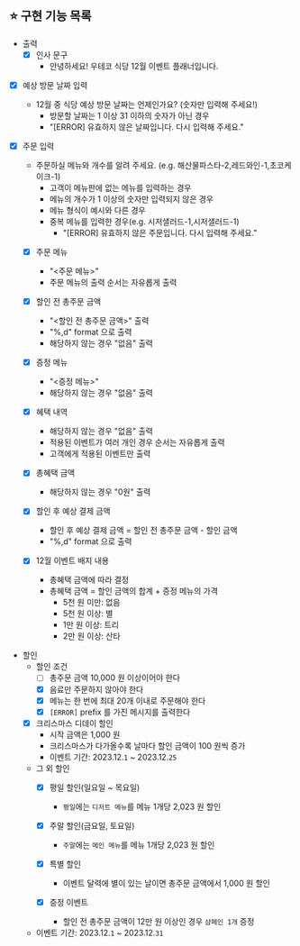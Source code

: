 ## ⭐ 구현 기능 목록
  
- 출력
  - [x] 인사 문구
    - 안녕하세요! 우테코 식당 12월 이벤트 플래너입니다.
    
- [x] 예상 방문 날짜 입력
  - 12월 중 식당 예상 방문 날짜는 언제인가요? (숫자만 입력해 주세요!)
    - 방문할 날짜는 1 이상 31 이하의 숫자가 아닌 경우
    - "[ERROR] 유효하지 않은 날짜입니다. 다시 입력해 주세요."
    
- [x] 주문 입력
  - 주문하실 메뉴와 개수를 알려 주세요. (e.g. 해산물파스타-2,레드와인-1,초코케이크-1)
    - 고객이 메뉴판에 없는 메뉴를 입력하는 경우
    - 메뉴의 개수가 1 이상의 숫자만 입력되지 않은 경우
    - 메뉴 형식이 예시와 다른 경우
    - 중복 메뉴를 입력한 경우(e.g. 시저샐러드-1,시저샐러드-1)
      - "[ERROR] 유효하지 않은 주문입니다. 다시 입력해 주세요."

  - [x] 주문 메뉴
    - "<주문 메뉴>"
    - 주문 메뉴의 출력 순서는 자유롭게 출력

  - [x] 할인 전 총주문 금액
    - "<할인 전 총주문 금액>" 출력
    - "%,d" format 으로 출력
    - 해당하지 않는 경우 "없음" 출력

  - [x] 증정 메뉴
    - "<증정 메뉴>"
    - 해당하지 않는 경우 "없음" 출력

  - [x] 혜택 내역
    - 해당하지 않는 경우 "없음" 출력
    - 적용된 이벤트가 여러 개인 경우 순서는 자유롭게 출력
    - 고객에게 적용된 이벤트만 출력

  - [x] 총혜택 금액
    -  해당하지 않는 경우 "0원" 출력
  
  - [x] 할인 후 예상 결제 금액
    - 할인 후 예상 결제 금액 = 할인 전 총주문 금액 - 할인 금액
    - "%,d" format 으로 출력
    
  - [x] 12월 이벤트 배지 내용
      - 총혜택 금액에 따라 결정
      - 총혜택 금액 = 할인 금액의 합계 + 증정 메뉴의 가격
        - 5천 원 미만: 없음
        - 5천 원 이상: 별
        - 1만 원 이상: 트리
        - 2만 원 이상: 산타

- 할인
    - 할인 조건
        - [ ] 총주문 금액 10,000 원 이상이어야 한다
        - [x] 음료만 주문하지 않아야 한다
        - [x] 메뉴는 한 번에 최대 20개 이내로 주문해야 한다
        - [x] `[ERROR]` prefix 를 가진 메시지를 출력한다

    - [x] 크리스마스 디데이 할인
        - 시작 금액은 1,000 원
        - 크리스마스가 다가올수록 날마다 할인 금액이 100 원씩 증가
        - 이벤트 기간: 2023.12.`1` ~ 2023.12.`25`

    - 그 외 할인
        - [x] 평일 할인(일요일 ~ 목요일)
            - `평일`에는 `디저트 메뉴`를 메뉴 1개당 2,023 원 할인

        - [x] 주말 할인(금요일, 토요일)
            - `주말`에는 `메인 메뉴`를 메뉴 1개당 2,023 원 할인

        - [x] 특별 할인
            - 이벤트 달력에 별이 있는 날이면 총주문 금액에서 1,000 원 할인

        - [x] 증정 이벤트
            - 할인 전 총주문 금액이 12만 원 이상인 경우 `샴페인 1개` 증정

    - 이벤트 기간: 2023.12.`1` ~ 2023.12.`31`